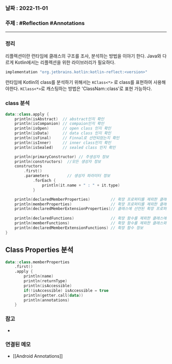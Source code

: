 ### 날짜 : 2022-11-01
### 주제 : #Reflection #Annotations 
----
### 정리
리플렉션이란 런타임에 클래스의 구조를 조사, 분석하는 방법을 이야기 한다. Java와 다르게 Kotlin에서는 리플렉션을 위한 라이브러리가 필요하다. 

```gradle
implementation "org.jetbrains.kotlin:kotlin-reflect:<version>"
```

런타임에 Kotlin의 class를 분석하기 위해서는 `KClass<*>` 로 class를 표현하여 사용해야한다. `KClass<*>`로 캐스팅하는 방법은 'ClassNam::class'로 표현 가능하다.

### class 분석
```Kotlin
data::class.apply {  
    println(isAbstract)  // abstract인지 확인
    println(isCompanion) // compaion인지 확인
    println(isOpen)      // open class 인지 확인
    println(isData)      // data class 인지 확인
    println(isFinal)     // Finnal로 선언되었는지 확인
    println(isInner)     // inner class인지 확인
    println(isSealed)    // sealed class 인지 확인

	println(primaryConstructor) // 주생성자 정보
	println(constructors)  //모든 생성자 정보
	constructors  
	    .first()  
	    .parameters        // 생성자 파라미터 정보
		    .forEach {  
			    println(it.name + " : " + it.type)  
			}

	println(declaredMemberProperties)         // 확장 프로퍼티를 제외한 클래스에 선언된 모든 프로퍼티
	println(memberProperties)                 // 확장 프로퍼티를 제외한 클래스와 상위 클래스의 모든 프로퍼티
	println(declaredMemberExtensionProperties)// 클래스에 선언된 확장 프로퍼티
	
	println(declaredFunctions)                // 확장 함수를 제외한 클래스에 선언된 함수 정보
	println(memberFunctions)                  // 확장 함수를 제외한 클래스와 상위 클래스에 정의된 함수
	println(declaredMemberExtensionFunctions) // 확장 함수 정보
}
```

## Class Properties 분석
```Kotlin
data::class.memberProperties  
    .first()  
    .apply {  
        println(name)  
        println(returnType)  
        println(isAccessible)  
        if(!isAccessible) isAccessible = true  
        println(getter.call(data))  
        println(annotations)  
    }
```

### 참고
- 

### 연결된 메모
- [[Android Annotations]]